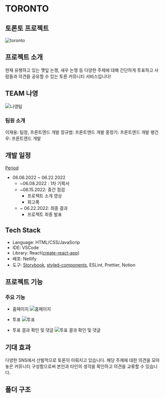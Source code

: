 # TORONTO

## 토론토 프로젝트
![toronto](https://user-images.githubusercontent.com/33307948/174878545-4df68032-9e09-4a58-8c4e-ccdc9d463378.png)

## 프로젝트 소개
현재 유행하고 있는 꺳잎 논쟁, 새우 논쟁 등 다양한 주제에 대해 간단하게 투표하고 사람들과 의견을 공유할 수 있는 토론 커뮤니티 서비스입니다!

## TEAM 나영
![나영팀](https://user-images.githubusercontent.com/33307948/174882493-1e326b09-a805-4f48-bfc2-4c9340baf7d7.png)

### 팀원 소개

이재웅: 팀장, 프론트엔드 개발
장규범: 프론트엔드 개발
홍정기: 프론트엔드 개발
팽건우: 프론트엔드 개발

## 개발 일정

[Period](https://prgrms.notion.site/020074cef4c84f4c85b0421892e5bd5a?v=e978958f6aec4917989610e59a754475&p=9293791abbb54ac6ae7ca9a262aefd1b)

- 06.06.2022 ~ 06.22.2022
  - ~06.08.2022 : 1차 기획서
  - ~06.15.2022: 중간 점검
    - 프로젝트 소개 영상
    - 회고록
  - ~ 06.22.2022: 최종 결과
    - 프로젝트 최종 발표

## Tech Stack

- Language: HTML/CSS/JavaScrip
- IDE: VSCode
- Library: React([create-react-app](https://github.com/facebook/create-react-app))
- 배포: Netlify
- 도구: [Storybook](https://github.com/storybookjs/storybook), [styled-components](https://github.com/styled-components/styled-components), ESLint, Prettier, Notion

## 프로젝트 기능
### 주요 기능
- 홈페이지
![홈페이지](https://user-images.githubusercontent.com/33307948/174885107-51570845-3555-493f-82e0-20541f434a1a.png)

- 투표
![투표](https://user-images.githubusercontent.com/33307948/174886020-8060a694-b2cb-449a-af34-cefd96450c65.png)

- 투표 결과 확인 및 댓글
![투표 결과 확인 및 댓글](https://user-images.githubusercontent.com/33307948/174886132-bd16e09c-c44c-4ef8-b58e-955be70b3c6f.png)


## 기대 효과
다양한 SNS에서 산발적으로 토론이 이뤄지고 있습니다. 해당 주제에 대한 의견을 모아놓은 커뮤니티 구성함으로써 본인과 타인의 생각을 확인하고 의견을 교류할 수 있습니다.

## 폴더 구조
